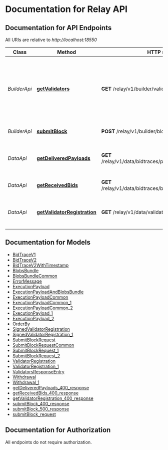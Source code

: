 # Documentation for Relay API

<a name="documentation-for-api-endpoints"></a>

## Documentation for API Endpoints

All URIs are relative to _http://localhost:18550_

| Class        | Method                                                                   | HTTP request                                                | Description                                                                                              |
| ------------ | ------------------------------------------------------------------------ | ----------------------------------------------------------- | -------------------------------------------------------------------------------------------------------- |
| _BuilderApi_ | [**getValidators**](Apis/BuilderApi.md#getvalidators)                    | **GET** /relay/v1/builder/validators                        | Get a list of validator registrations for validators scheduled to propose in the current and next epoch. |
| _BuilderApi_ | [**submitBlock**](Apis/BuilderApi.md#submitblock)                        | **POST** /relay/v1/builder/blocks                           | Submit a new block to the relay.                                                                         |
| _DataApi_    | [**getDeliveredPayloads**](Apis/DataApi.md#getdeliveredpayloads)         | **GET** /relay/v1/data/bidtraces/proposer_payload_delivered | Get payloads that were delivered to proposers.                                                           |
| _DataApi_    | [**getReceivedBids**](Apis/DataApi.md#getreceivedbids)                   | **GET** /relay/v1/data/bidtraces/builder_blocks_received    | Get builder bid submissions.                                                                             |
| _DataApi_    | [**getValidatorRegistration**](Apis/DataApi.md#getvalidatorregistration) | **GET** /relay/v1/data/validator_registration               | Check that a validator is registered with the relay.                                                     |

<a name="documentation-for-models"></a>

## Documentation for Models

- [BidTraceV1](./Models/BidTraceV1.md)
- [BidTraceV2](./Models/BidTraceV2.md)
- [BidTraceV2WithTimestamp](./Models/BidTraceV2WithTimestamp.md)
- [BlobsBundle](./Models/BlobsBundle.md)
- [BlobsBundleCommon](./Models/BlobsBundleCommon.md)
- [ErrorMessage](./Models/ErrorMessage.md)
- [ExecutionPayload](./Models/ExecutionPayload.md)
- [ExecutionPayloadAndBlobsBundle](./Models/ExecutionPayloadAndBlobsBundle.md)
- [ExecutionPayloadCommon](./Models/ExecutionPayloadCommon.md)
- [ExecutionPayloadCommon_1](./Models/ExecutionPayloadCommon_1.md)
- [ExecutionPayloadCommon_2](./Models/ExecutionPayloadCommon_2.md)
- [ExecutionPayload_1](./Models/ExecutionPayload_1.md)
- [ExecutionPayload_2](./Models/ExecutionPayload_2.md)
- [OrderBy](./Models/OrderBy.md)
- [SignedValidatorRegistration](./Models/SignedValidatorRegistration.md)
- [SignedValidatorRegistration_1](./Models/SignedValidatorRegistration_1.md)
- [SubmitBlockRequest](./Models/SubmitBlockRequest.md)
- [SubmitBlockRequestCommon](./Models/SubmitBlockRequestCommon.md)
- [SubmitBlockRequest_1](./Models/SubmitBlockRequest_1.md)
- [SubmitBlockRequest_2](./Models/SubmitBlockRequest_2.md)
- [ValidatorRegistration](./Models/ValidatorRegistration.md)
- [ValidatorRegistration_1](./Models/ValidatorRegistration_1.md)
- [ValidatorsResponseEntry](./Models/ValidatorsResponseEntry.md)
- [Withdrawal](./Models/Withdrawal.md)
- [Withdrawal_1](./Models/Withdrawal_1.md)
- [getDeliveredPayloads_400_response](./Models/getDeliveredPayloads_400_response.md)
- [getReceivedBids_400_response](./Models/getReceivedBids_400_response.md)
- [getValidatorRegistration_400_response](./Models/getValidatorRegistration_400_response.md)
- [submitBlock_400_response](./Models/submitBlock_400_response.md)
- [submitBlock_500_response](./Models/submitBlock_500_response.md)
- [submitBlock_request](./Models/submitBlock_request.md)

<a name="documentation-for-authorization"></a>

## Documentation for Authorization

All endpoints do not require authorization.
